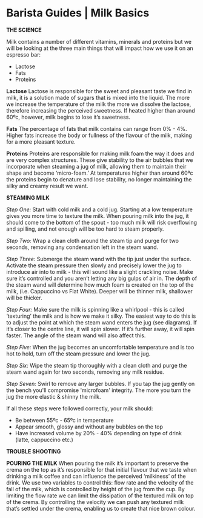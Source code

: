 # Barista Guides | Milk Basics

**THE SCIENCE**

Milk contains a number of different vitamins, minerals and proteins but we will be looking at the three main things that will impact how we use it on an espresso bar:

- Lactose
- Fats
- Proteins

**Lactose**
Lactose is responsible for the sweet and pleasant taste we find in milk, it is a solution made of sugars that is mixed into the liquid. The more we increase the temperature of the milk the more we dissolve the lactose, therefore increasing the perceived sweetness. If heated higher than around 60ºc, however, milk begins to lose it’s sweetness.

**Fats**
The percentage of fats that milk contains can range from 0% - 4%. Higher fats increase the body or fullness of the flavour of the milk, making for a more pleasant texture.

**Proteins**
Proteins are responsible for making milk foam the way it does and are very complex structures. These give stability to the air bubbles that we incorporate when steaming a jug of milk, allowing them to maintain their shape and become ‘micro-foam.’ At temperatures higher than around 60ºc the proteins begin to denature and lose stability, no longer maintaining the silky and creamy result we want.

**STEAMING MILK**

*Step One:*
Start with cold milk and a cold jug. Starting at a low temperature gives you more time to texture the milk. When pouring milk into the jug, it should come to the bottom of the spout - too much milk will risk overflowing and spilling, and not enough will be too hard to steam properly.

*Step Two:*
Wrap a clean cloth around the steam tip and purge for two seconds, removing any condensation left in the steam wand.

*Step Three:*
Submerge the steam wand with the tip just under the surface. Activate the steam pressure then slowly and precisely lower the jug to introduce air into to milk - this will sound like a slight crackling noise. Make sure it’s controlled and you aren’t letting any big gulps of air in. The depth of the steam wand will determine how much foam is created on the top of the milk, (i.e. Cappuccino vs Flat White). Deeper will be thinner milk, shallower will be thicker.

*Step Four:*
Make sure the milk is spinning like a whirlpool - this is called ‘texturing’ the milk and is how we make it silky. The easiest way to do this is to adjust the point at which the steam wand enters the jug (see diagrams). If it’s closer to the centre line, it will spin slower. If it’s further away, it will spin faster. The angle of the steam wand will also affect this.

*Step Five:*
When the jug becomes an uncomfortable temperature and is too hot to hold, turn off the steam pressure and lower the jug.

*Step Six:*
Wipe the steam tip thoroughly with a clean cloth and purge the steam wand again for two seconds, removing any milk residue.

*Step Seven:*
Swirl to remove any larger bubbles. If you tap the jug gently on the bench you'll compromise 'microfoam' integrity. The more you turn the jug the more elastic & shinny the milk.

If all these steps were followed correctly, your milk should:

- Be between 55ºc - 65ºc in temperature
- Appear smooth, glossy and without any bubbles on the top
- Have increased volume by 20% - 40% depending on type of drink (latte, cappuccino etc.)

**TROUBLE SHOOTING**

**POURING THE MILK**
When pouring the milk it’s important to preserve the crema on the top as it’s responsible for that initial flavour that we taste when drinking a milk coffee and can influence the perceived ‘milkiness’ of the drink. We use two variables to control this: flow rate and the velocity of the fall of the milk, which is controlled by height of the jug from the cup. By limiting the flow rate we can limit the dissipation of the textured milk on top of the crema. By controlling the velocity we can push any textured milk that’s settled under the crema, enabling us to create that nice brown colour.